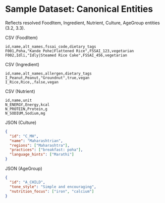 # Sample Dataset: Canonical Entities

Reflects resolved FoodItem, Ingredient, Nutrient, Culture, AgeGroup entities (3.2, 3.3).

CSV (FoodItem)

```
id,name,alt_names,fssai_code,dietary_tags
F001,Poha,"Kande Pohe|Flattened Rice",FSSAI_123,vegetarian
F002,Idli,"Idly|Steamed Rice Cake",FSSAI_456,vegetarian
```

CSV (Ingredient)

```
id,name,alt_names,allergen,dietary_tags
I_Peanut,Peanut,"Groundnut",true,vegan
I_Rice,Rice,,false,vegan
```

CSV (Nutrient)

```
id,name,unit
N_ENERGY,Energy,kcal
N_PROTEIN,Protein,g
N_SODIUM,Sodium,mg
```

JSON (Culture)

```json
{
  "id": "C_MH",
  "name": "Maharashtrian",
  "regions": ["Maharashtra"],
  "practices": ["breakfast: poha"],
  "language_hints": ["Marathi"]
}
```

JSON (AgeGroup)

```json
{
  "id": "A_CHILD",
  "tone_style": "Simple and encouraging",
  "nutrition_focus": ["iron", "calcium"]
}
```
